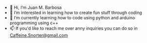 - 👋 Hi, I’m Juan M. Barbosa
- 👀 I’m interested in learning how to create fun stuff through coding
- 🌱 I’m currently learning how to code using python and arduino programming using c++
- 📫 If you'd like to reach me over anny inquiries you can do so in Caffeine.Snorter@gmail.com
